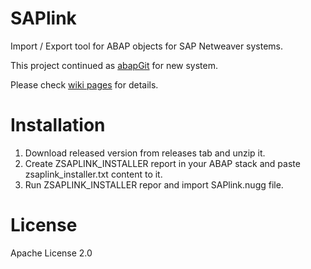 # SAPlink
Import / Export tool for ABAP objects for SAP Netweaver systems.

This project continued as [abapGit](https://github.com/larshp/abapGit) for new system.

Please check [wiki pages](https://github.com/sapmentors/SAPlink-plugins/wiki) for details.
# Installation
1. Download released version from releases tab and unzip it.  
2. Create ZSAPLINK_INSTALLER report in your ABAP stack and paste zsaplink_installer.txt content to it.
3. Run ZSAPLINK_INSTALLER repor and import SAPlink.nugg file.
# License
Apache License 2.0
